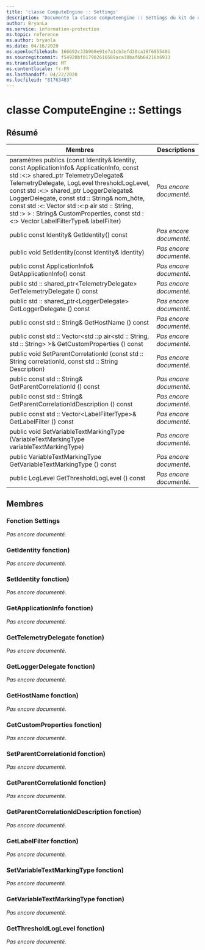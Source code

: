 ```yaml
---
title: 'classe ComputeEngine :: Settings'
description: 'Documente la classe computeengine :: Settings du kit de développement logiciel (SDK) Microsoft Information Protection (MIP).'
author: BryanLa
ms.service: information-protection
ms.topic: reference
ms.author: bryanla
ms.date: 04/16/2020
ms.openlocfilehash: 166692c33b960e91e7a1cb3efd20ca18f695540b
ms.sourcegitcommit: f54920bf017902616589aca30baf6b64216b6913
ms.translationtype: MT
ms.contentlocale: fr-FR
ms.lasthandoff: 04/22/2020
ms.locfileid: "81763483"
---
```

# <a name="class-computeenginesettings"></a>classe ComputeEngine :: Settings 
  
## <a name="summary"></a>Résumé
 Membres                        | Descriptions                                
--------------------------------|---------------------------------------------
paramètres publics (const Identity& Identity, const ApplicationInfo& ApplicationInfo, const std :\<:\> shared_ptr TelemetryDelegate& TelemetryDelegate, LogLevel thresholdLogLevel, const std :\<:\> shared_ptr LoggerDelegate& LoggerDelegate, const std :: String& nom_hôte, const std :\<: Vector std :\<:p air std :: String, std :\> \> : String& CustomProperties, const std :\<:\> Vector LabelFilterType& labelFilter)  | _Pas encore documenté._
public const Identity& GetIdentity() const  | _Pas encore documenté._
public void SetIdentity(const Identity& identity)  | _Pas encore documenté._
public const ApplicationInfo& GetApplicationInfo() const  | _Pas encore documenté._
public std :: shared_ptr\<TelemetryDelegate\> GetTelemetryDelegate () const  | _Pas encore documenté._
public std :: shared_ptr\<LoggerDelegate\> GetLoggerDelegate () const  | _Pas encore documenté._
public const std :: String& GetHostName () const  | _Pas encore documenté._
public const std :: Vector\<std ::p air\<std :: String, std :: String\> \>& GetCustomProperties () const  | _Pas encore documenté._
public void SetParentCorrelationId (const std :: String correlationId, const std :: String Description)  | _Pas encore documenté._
public const std :: String& GetParentCorrelationId () const  | _Pas encore documenté._
public const std :: String& GetParentCorrelationIdDescription () const  | _Pas encore documenté._
public const std :: Vector\<LabelFilterType\>& GetLabelFilter () const  | _Pas encore documenté._
public void SetVariableTextMarkingType (VariableTextMarkingType variableTextMarkingType)  | _Pas encore documenté._
public VariableTextMarkingType GetVariableTextMarkingType () const  | _Pas encore documenté._
public LogLevel GetThresholdLogLevel () const  | _Pas encore documenté._
  
## <a name="members"></a>Membres
  
### <a name="settings-function"></a>Fonction Settings
_Pas encore documenté._

  
### <a name="getidentity-function"></a>GetIdentity fonction)
_Pas encore documenté._

  
### <a name="setidentity-function"></a>SetIdentity fonction)
_Pas encore documenté._

  
### <a name="getapplicationinfo-function"></a>GetApplicationInfo fonction)
_Pas encore documenté._

  
### <a name="gettelemetrydelegate-function"></a>GetTelemetryDelegate fonction)
_Pas encore documenté._

  
### <a name="getloggerdelegate-function"></a>GetLoggerDelegate fonction)
_Pas encore documenté._

  
### <a name="gethostname-function"></a>GetHostName fonction)
_Pas encore documenté._

  
### <a name="getcustomproperties-function"></a>GetCustomProperties fonction)
_Pas encore documenté._

  
### <a name="setparentcorrelationid-function"></a>SetParentCorrelationId fonction)
_Pas encore documenté._

  
### <a name="getparentcorrelationid-function"></a>GetParentCorrelationId fonction)
_Pas encore documenté._

  
### <a name="getparentcorrelationiddescription-function"></a>GetParentCorrelationIdDescription fonction)
_Pas encore documenté._

  
### <a name="getlabelfilter-function"></a>GetLabelFilter fonction)
_Pas encore documenté._

  
### <a name="setvariabletextmarkingtype-function"></a>SetVariableTextMarkingType fonction)
_Pas encore documenté._

  
### <a name="getvariabletextmarkingtype-function"></a>GetVariableTextMarkingType fonction)
_Pas encore documenté._

  
### <a name="getthresholdloglevel-function"></a>GetThresholdLogLevel fonction)
_Pas encore documenté._

